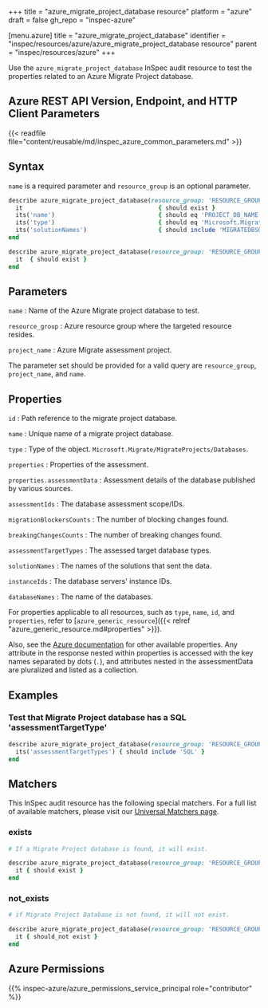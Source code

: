 +++
title = "azure_migrate_project_database resource"
platform = "azure"
draft = false
gh_repo = "inspec-azure"

[menu.azure]
title = "azure_migrate_project_database"
identifier = "inspec/resources/azure/azure_migrate_project_database resource"
parent = "inspec/resources/azure"
+++

Use the `azure_migrate_project_database` InSpec audit resource to test the properties related to an Azure Migrate Project database.

## Azure REST API Version, Endpoint, and HTTP Client Parameters

{{< readfile file="content/reusable/md/inspec_azure_common_parameters.md" >}}

## Syntax

`name` is a required parameter and `resource_group` is an optional parameter.

```ruby
describe azure_migrate_project_database(resource_group: 'RESOURCE_GROUP', project_name: 'PROJECT_NAME', name: 'PROJECT_DB_NAME') do
  it                                      { should exist }
  its('name')                             { should eq 'PROJECT_DB_NAME' }
  its('type')                             { should eq 'Microsoft.Migrate/MigrateProjects/Databases' }
  its('solutionNames')                    { should include 'MIGRATEDBSOLUTION' }
end
```

```ruby
describe azure_migrate_project_database(resource_group: 'RESOURCE_GROUP', project_name: 'PROJECT_NAME', name: 'PROJECT_DB_NAME') do
  it  { should exist }
end
```

## Parameters

`name`
: Name of the Azure Migrate project database to test.

`resource_group`
: Azure resource group where the targeted resource resides.

`project_name`
: Azure Migrate assessment project.

The parameter set should be provided for a valid query are `resource_group`, `project_name`, and `name`.

## Properties

`id`
: Path reference to the migrate project database.

`name`
: Unique name of a migrate project database.

`type`
: Type of the object. `Microsoft.Migrate/MigrateProjects/Databases`.

`properties`
: Properties of the assessment.

`properties.assessmentData`
: Assessment details of the database published by various sources.

`assessmentIds`
: The database assessment scope/IDs.

`migrationBlockersCounts`
: The number of blocking changes found.

`breakingChangesCounts`
: The number of breaking changes found.

`assessmentTargetTypes`
: The assessed target database types.

`solutionNames`
: The names of the solutions that sent the data.

`instanceIds`
: The database servers' instance IDs.

`databaseNames`
: The name of the databases.

For properties applicable to all resources, such as `type`, `name`, `id`, and `properties`, refer to [`azure_generic_resource`]({{< relref "azure_generic_resource.md#properties" >}}).

Also, see the [Azure documentation](https://docs.microsoft.com/en-us/rest/api/migrate/projects/databases/get-database) for other available properties. Any attribute in the response nested within properties is accessed with the key names separated by dots (`.`), and attributes nested in the assessmentData are pluralized and listed as a collection.

## Examples

### Test that Migrate Project database has a SQL 'assessmentTargetType'

```ruby
describe azure_migrate_project_database(resource_group: 'RESOURCE_GROUP', project_name: 'PROJECT_NAME', name: 'PROJECT_DB_NAME') do
  its('assessmentTargetTypes') { should include 'SQL' }
end
```

## Matchers

This InSpec audit resource has the following special matchers. For a full list of available matchers, please visit our [Universal Matchers page](/inspec/matchers/).

### exists

```ruby
# If a Migrate Project database is found, it will exist.

describe azure_migrate_project_database(resource_group: 'RESOURCE_GROUP', project_name: 'PROJECT_NAME', name: 'PROJECT_DB_NAME') do
  it { should exist }
end
```

### not_exists

```ruby
# if Migrate Project Database is not found, it will not exist.

describe azure_migrate_project_database(resource_group: 'RESOURCE_GROUP', project_name: 'PROJECT_NAME', name: 'PROJECT_DB_NAME') do
  it { should_not exist }
end
```

## Azure Permissions

{{% inspec-azure/azure_permissions_service_principal role="contributor" %}}

